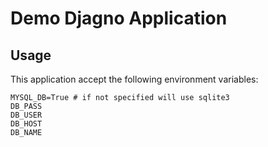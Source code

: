 # Demo Djagno Application
## Usage
This application accept the following environment variables:
```
MYSQL_DB=True # if not specified will use sqlite3
DB_PASS
DB_USER 
DB_HOST 
DB_NAME
```
